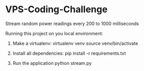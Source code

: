 # VPS-Coding-Challenge
Stream random power readings every 200 to 1000 milliseconds

Running this project on you local environment:

1) Make a virtualenv:
virtualenv venv
source venv/bin/activate

2) Install all dependencies:
pip install -r requirements.txt

3) Run the application
python stream.py
